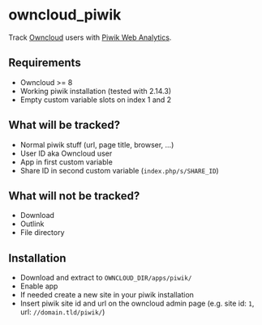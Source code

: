 # owncloud_piwik
Track [Owncloud](https://owncloud.org) users with [Piwik Web Analytics](https://piwik.org).

## Requirements
- Owncloud >= 8
- Working piwik installation (tested with 2.14.3)
- Empty custom variable slots on index 1 and 2

## What will be tracked?
- Normal piwik stuff (url, page title, browser, ...)
- User ID aka Owncloud user
- App in first custom variable
- Share ID in second custom variable (<code>index.php/s/SHARE_ID</code>)

## What will not be tracked?
- Download
- Outlink
- File directory

## Installation
- Download and extract to <code>OWNCLOUD_DIR/apps/piwik/</code>
- Enable app
- If needed create a new site in your piwik installation
- Insert piwik site id and url on the owncloud admin page (e.g. site id: <code>1</code>, url: <code>//domain.tld/piwik/</code>)
